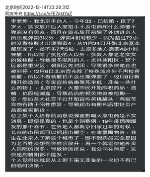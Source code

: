 北京时间2022-12-14T23:28:31Z<br>网友补充 https://t.co/vFE7qktYaZ<br><img src='/temp/image/2022/n-Month-12/1603049303164993536_0.jpg' width='450' height='500'><br><br>
